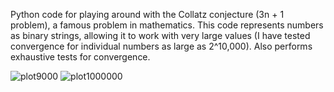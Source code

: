 Python code for playing around with the Collatz conjecture (3n + 1 problem), a famous problem in mathematics. This code represents numbers as binary strings, allowing it to work with very large values (I have tested convergence for individual numbers as large as 2^10,000). Also performs exhaustive tests for convergence.

![plot9000](https://github.com/nicholasharris/Collatz-Python/assets/11791952/c5a23c95-90f3-4541-88b6-2363ca304a5d)
![plot1000000](https://github.com/nicholasharris/Collatz-Python/assets/11791952/caf683e8-b641-454e-97ea-54e46153fdc6)
